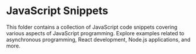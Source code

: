 # JavaScript Snippets

This folder contains a collection of JavaScript code snippets covering various aspects of JavaScript programming. Explore examples related to asynchronous programming, React development, Node.js applications, and more.

